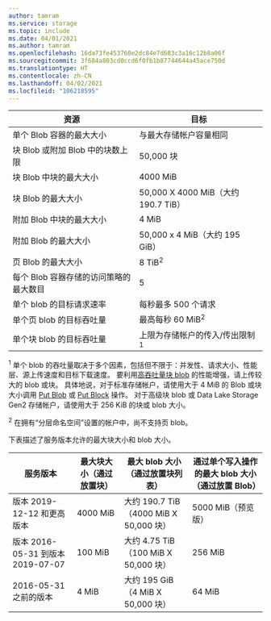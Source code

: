 ```yaml
---
author: tamram
ms.service: storage
ms.topic: include
ms.date: 04/01/2021
ms.author: tamram
ms.openlocfilehash: 16da73fe453760e2dc84e7d683c3a16c12b8a06f
ms.sourcegitcommit: 3f684a803cd0ccd6f0fb1b87744644a45ace750d
ms.translationtype: HT
ms.contentlocale: zh-CN
ms.lasthandoff: 04/02/2021
ms.locfileid: "106218595"
---
```

| 资源 | 目标 |
|-|-|
| 单个 Blob 容器的最大大小 | 与最大存储帐户容量相同 |
| 块 Blob 或附加 Blob 中的块数上限 | 50,000 块 |
| 块 Blob 中块的最大大小 | 4000 MiB |
| 块 Blob 的最大大小 | 50,000 X 4000 MiB（大约 190.7 TiB） |
| 附加 Blob 中块的最大大小 | 4 MiB |
| 附加 Blob 的最大大小 | 50,000 x 4 MiB（大约 195 GiB） |
| 页 Blob 的最大大小 | 8 TiB<sup>2</sup> |
| 每个 Blob 容器存储的访问策略的最大数目 | 5 |
| 单个 blob 的目标请求速率 | 每秒最多 500 个请求 |
| 单个页 blob 的目标吞吐量 | 最高每秒 60 MiB<sup>2</sup> |
| 单个块 blob 的目标吞吐量 | 上限为存储帐户的传入/传出限制<sup>1</sup> |

<sup>1</sup> 单个 blob 的吞吐量取决于多个因素，包括但不限于：并发性、请求大小、性能层、源上传速度和目标下载速度。 要利用[高吞吐量块 blob](https://azure.microsoft.com/blog/high-throughput-with-azure-blob-storage/) 的性能增强，请上传较大的 blob 或块。 具体地说，对于标准存储帐户，请使用大于 4 MiB 的 Blob 或块大小调用 [Put Blob](/rest/api/storageservices/put-blob) 或 [Put Block](/rest/api/storageservices/put-block) 操作。 对于高级块 blob 或 Data Lake Storage Gen2 存储帐户，请使用大于 256 KiB 的块或 blob 大小。

<sup>2</sup> 在拥有“分层命名空间”设置的帐户中，尚不支持页 blob。

下表描述了服务版本允许的最大块大小和 blob 大小。

| 服务版本 | 最大块大小（通过放置块） | 最大 blob 大小（通过放置块列表） | 通过单个写入操作的最大 blob 大小（通过放置 Blob） |
|-|-|-|-|
| 版本 2019-12-12 和更高版本 | 4000 MiB | 大约 190.7 TiB（4000 MiB X 50,000 块） | 5000 MiB（预览版） |
| 版本 2016-05-31 到版本 2019-07-07 | 100 MiB | 大约 4.75 TiB（100 MiB X 50,000 块） | 256 MiB |
| 2016-05-31 之前的版本 | 4 MiB | 大约 195 GiB（4 MiB X 50,000 块） | 64 MiB |
